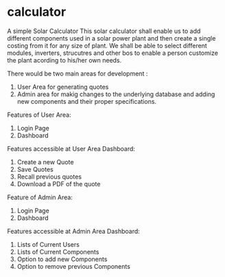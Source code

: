 # calculator
A simple Solar Calculator
This solar calculator shall enable us to add different components used in a solar power plant and then create a single costing from it for any size of plant. 
We shall be able to select different modules, inverters, strucutres and other bos to enable a person customize the plant acording to his/her own needs.

There would be two main areas for development :
1. User Area for generating quotes
2. Admin area for makig changes to the underlying database and adding new components and their proper specifications.

Features of User Area:
1. Login Page
2. Dashboard

Features accessible at User Area Dashboard:
1. Create a new Quote
2. Save Quotes
3. Recall previous quotes
4. Download a PDF of the quote

Feature of Admin Area:
1. Login Page
2. Dashboard


Features accessible at Admin Area Dashboard:
1. Lists of Current Users
2. Lists of Current Components
3. Option to add new Components
4. Option to remove previous Components
